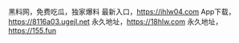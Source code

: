 黑料网，免费吃瓜，独家爆料
最新入口，https://ihlw04.com
App下载，https://8116a03.ugejl.net
永久地址，https://18hlw.com
永久地址，https://155.fun
